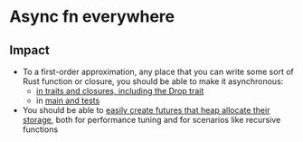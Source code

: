# Async fn everywhere

## Impact

* To a first-order approximation, any place that you can write some sort of Rust function or closure, you should be able to make it asynchronous:
    * [in traits and closures, including the Drop trait](https://rust-lang.github.io/async-fundamentals-initiative/)
    * in [main and tests](./async_fn/async_main_and_tests.md)
* You should be able to [easily create futures that heap allocate their storage](./async_fn/boxable.md), both for performance tuning and for scenarios like recursive functions
